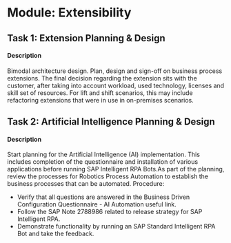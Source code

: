 
# Module: Extensibility
## Task 1: Extension Planning & Design
#### Description
Bimodal architecture design. Plan, design and sign-off on business process extensions. The final decision regarding the extension sits with the customer, after taking into account workload, used technology, licenses and skill set of resources.
For lift and shift scenarios, this may include refactoring extensions that were in use in on-premises scenarios. 

## Task 2: Artificial Intelligence Planning & Design
#### Description
Start planning for the Artificial Intelligence (AI) implementation. This includes completion of the questionnaire and installation of various applications before running SAP Intelligent RPA Bots.As part of the planning, review the processes for Robotics Process Automation to establish the business processes that can be automated.
Procedure:
* Verify that all questions are answered in the Business Driven Configuration Questionnaire - AI Automation useful link.
* Follow the SAP Note 2788986 related to release strategy for SAP Intelligent RPA.
* Demonstrate functionality by running an SAP Standard Intelligent RPA Bot and take the feedback.

